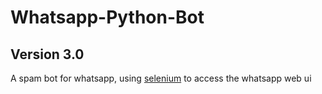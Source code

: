 # Whatsapp-Python-Bot

## Version 3.0

A spam bot for whatsapp, using [selenium](https://www.seleniumhq.org/) to access the whatsapp web ui

